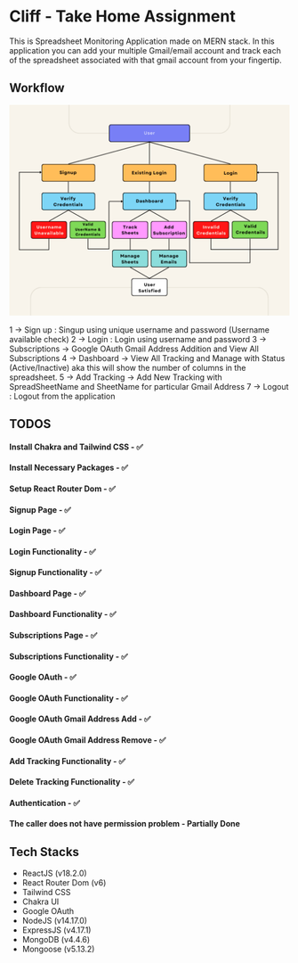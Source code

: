 # Cliff - Take Home Assignment

This is Spreadsheet Monitoring Application made on MERN stack. In this application you can add your multiple Gmail/email account and track each of the spreadsheet associated with that gmail account from your fingertip.

## Workflow

<img src="/client/src/assets/User.png" class="width: 100%;" alt="Talkline Social Media Application" />

1 -> Sign up : Singup using unique username and password (Username available check)
2 -> Login : Login using username and password
3 -> Subscriptions -> Google OAuth Gmail Address Addition and View All Subscriptions
4 -> Dashboard -> View All Tracking and Manage with Status (Active/Inactive) aka this will show the number of columns in the spreadsheet.
5 -> Add Tracking -> Add New Tracking with SpreadSheetName and SheetName for particular Gmail Address
7 -> Logout : Logout from the application


## TODOS

#### Install Chakra and Tailwind CSS - ✅

#### Install Necessary Packages - ✅

#### Setup React Router Dom - ✅

#### Signup Page - ✅

#### Login Page - ✅

#### Login Functionality - ✅

#### Signup Functionality - ✅

#### Dashboard Page - ✅

#### Dashboard Functionality - ✅

#### Subscriptions Page - ✅

#### Subscriptions Functionality - ✅

#### Google OAuth - ✅

#### Google OAuth Functionality - ✅

#### Google OAuth Gmail Address Add - ✅

#### Google OAuth Gmail Address Remove - ✅

#### Add Tracking Functionality - ✅

#### Delete Tracking Functionality - ✅

#### Authentication - ✅

#### The caller does not have permission problem - Partially Done

## Tech Stacks
- ReactJS (v18.2.0)
- React Router Dom (v6)
- Tailwind CSS
- Chakra UI
- Google OAuth
- NodeJS (v14.17.0)
- ExpressJS (v4.17.1)
- MongoDB (v4.4.6)
- Mongoose (v5.13.2)




